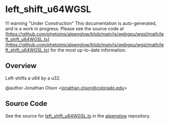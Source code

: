 # left_shift_u64WGSL

!!! warning "Under Construction"
    This documentation is auto-generated, and is a work in progress. Please see the source code at
    [https://github.com/phetsims/alpenglow/blob/main/js/webgpu/wgsl/math/left_shift_u64WGSL.ts](https://github.com/phetsims/alpenglow/blob/main/js/webgpu/wgsl/math/left_shift_u64WGSL.ts) for the most up-to-date information.

## Overview

Left-shifts a u64 by a u32.

@author Jonathan Olson &lt;jonathan.olson@colorado.edu&gt;



## Source Code

See the source for [left_shift_u64WGSL.ts](https://github.com/phetsims/alpenglow/blob/main/js/webgpu/wgsl/math/left_shift_u64WGSL.ts) in the [alpenglow](https://github.com/phetsims/alpenglow) repository.
